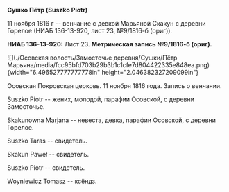 **Сушко Пётр (Suszko Piotr)**

11 ноября 1816 г -- венчание с девкой Марьяной Скакун с деревни Горелое
(НИАБ 136-13-920, лист 23, №9/1816-б (ориг)).

**НИАБ 136-13-920:** Лист 23. **Метрическая запись №9/1816-б (ориг).**

![](./Осовская волость/Замосточье деревня/Сушки/Пётр Марьяна/media/fcc95bfd703b29b3b1c1cfe7d804422335e848ea.png){width="6.496527777777778in"
height="2.046382327209099in"}

Осовская Покровская церковь. 11 ноября 1816 года. Запись о венчании.

Suszko Piotr -- жених, молодой, парафии Осовской, с деревни Замосточье.

Skakunowna Marjana -- невеста, девка, парафии Осовской, с деревни
Горелое.

Suszko Taras -- свидетель.

Skakun Paweł -- свидетель.

Suszko Piotr -- свидетель.

Woyniewicz Tomasz -- ксёндз.
